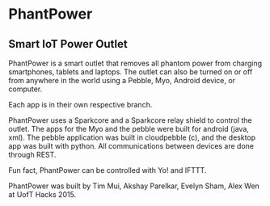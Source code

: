 # PhantPower
<h2>Smart IoT Power Outlet</h2>

PhantPower is a smart outlet that removes all phantom power from charging smartphones, tablets and laptops. The outlet can also be turned on or off from anywhere in the world using a Pebble, Myo, Android device, or computer. 

Each app is in their own respective branch.

PhantPower uses a Sparkcore and a Sparkcore relay shield to control the outlet. The apps for the Myo and the pebble were built for android (java, xml). The pebble application was built in cloudpebble (c), and the desktop app was built with python. All communications between devices are done through REST.

Fun fact, PhantPower can be controlled with Yo! and IFTTT.

PhantPower was built by Tim Mui, Akshay Parelkar, Evelyn Sham, Alex Wen at UofT Hacks 2015.
